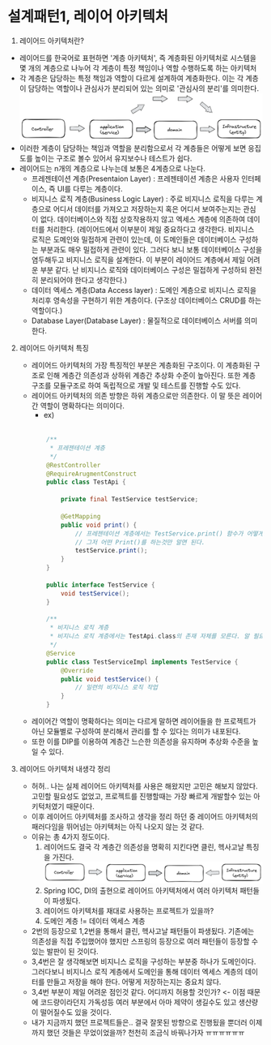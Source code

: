 # 설계패턴1, 레이어 아키텍처

1. 레이어드 아키텍처란?
- 레이어드를 한국어로 표현하면 '계층 아키텍처', 즉 계층화된 아키텍처로 시스템을 몇 개의 계층으로 나누어 각 계층이 특정 책임이나 역할 수행하도록 하는 아키텍처
- 각 계층은 담당하는 특정 책임과 역할이 다르게 설계하여 계층화한다. 이는 각 계층이 담당하는 역할이나 관심사가 분리되어 있는 의미로 '관심사의 분리'를 의미한다.
    ![ex_screenshot](./image/LayeredArchitecture.png)
- 이러한 계층이 담당하는 책임과 역할을 분리함으로서 각 계층들은 어떻게 보면 응집도를 높이는 구조로 볼수 있어서 유지보수나 테스트가 쉽다.
- 레이어드는 n개의 계층으로 나누는데 보통은 4계층으로 나눈다.
    - 프레젠테이션 계층(Presentaion Layer) : 프레젠테이션 계층은 사용자 인터페이스, 즉 UI를 다루는 계층이다. 
    - 비지니스 로직 계층(Business Logic Layer) :  주로 비지니스 로직을 다루는 계층으로 어디서 데이터를 가져오고 저장하는지 혹은 어디서 보여주는지는 관심이 없다. 데이터베이스와 직접 상호작용하지 않고 엑세스 계층에 의존하여 데이터를 처리한다.
        (레이어드에서 이부분이 제일 중요하다고 생각한다. 비지니스 로직은 도메인와 밀접하게 관련이 있는데, 이 도메인들은 데이터베이스 구성하는 부분과도 매우 밀접하게 관련이 있다. 그러다 보니 보통 데이터베이스 구성을 염두해두고 비지니스 로직을 설계한다.
        이 부분이 레이어드 계층에서 제일 어려운 부분 같다. 난 비지니스 로직와 데이터베이스 구성은 밀접하게 구성하되 완전히 분리되어야 한다고 생각한다.)
    - 데이터 엑세스 계층(Data Access layer) : 도메인 계층으로 비지니스 로직을 처리후 영속성을 구현하기 위한 계층이다. (구조상 데이터베이스 CRUD를 하는 역할이다.)
    - Database Layer(Database Layer) : 물질적으로 데이터베이스 서버를 의미한다.
    
2. 레이어드 아키텍처 특징
    - 레이어드 아키텍처의 가장 특징적인 부분은 계층화된 구조이다. 이 계층화된 구조로 인해 계층간 의존성과 상하위 계층간 추상화 수준이 높아진다. 또한 계층 구조를 모듈구조로 하여 독립적으로 개발 및 테스트를 진행할 수도 있다.
    - 레이어드 아키텍처의 의존 방향은 하위 계층으로만 의존한다. 이 말 뜻은 레이어간 역할이 명확하다는 의미이다. 
        - ex)
        ~~~ java
        
            /**
             * 프레젠테이션 계층
             */
            @RestController
            @RequireArugmentConstruct
            public class TestApi {

                private final TestService testService;

                @GetMapping
                public void print() {
                    // 프레젠테이션 계층에서는 TestService.print() 함수가 어떻게 구성했는지는 알필요가 없다.
                    // 그저 어떤 Print()를 하는것만 알면 된다.
                    testService.print();
                }
            }

            public interface TestService {
                void testService();
            }

            /**
             * 비지니스 로직 계층 
             * 비지니스 로직 계층에서는 TestApi.class의 존재 자체를 모른다. 알 필요가 없기 때문에..
             */
            @Service
            public class TestServiceImpl implements TestService {
                @Override
                public void testService() {
                    // 일련의 비지니스 로직 작업
                }
            }
        ~~~
    - 레이어간 역할이 명확하다는 의미는 다르게 말하면 레이어들을 한 프로젝트가 아닌 모듈별로 구성하여 분리해서 관리를 할 수 있다는 의미가 내포된다.
    - 또한 이를 DIP를 이용하여 계층간 느슨한 의존성을 유지하며 추상화 수준을 높일 수 있다.

4. 레이어드 아키텍처 내생각 정리
    - 허허.. 나는 실제 레이어드 아키텍처를 사용은 해왔지만 고민은 해보지 않았다. 고민할 필요성도 없었고, 프로젝트를 진행할때는 가장 빠르게 개발할수 있는 아키턱처였기 때문이다.
    - 이후 레이어드 아키텍처를 조사하고 생각을 정리 하던 중 레이어드 아키텍처의 패러다임을 뛰어넘는 아키텍처는 아직 나오지 않는 것 같다.
    - 이유는 총 4가지 정도이다.
        1. 레이어드도 결국 각 계층간 의존성을 명확히 지킨다면 클린, 헥사고날 특징을 가진다.
        ![ex_screenshot](./image/LayeredArchitecture-2.png)
        2. Spring IOC, DI의 출현으로 레이어드 아키텍처에서 여러 아키텍처 패턴들이 파생됬다.
        3. 레이어드 아키텍처를 재대로 사용하는 프로젝트가 있을까?
        4. 도메인 계층 != 데이터 엑세스 계층
    - 2번의 등장으로 1,2번을 통해서 클린, 헥사고날 패턴들이 파생됬다. 기존에는 의존성을 직접 주입했어야 했지만 스프링의 등장으로 여러 패턴들이 등장할 수 있는 발판이 된 것이다.
    - 3,4번은 잘 생각해보면 비지니스 로직을 구성하는 부분중 하나가 도메인이다. 그러다보니 비지니스 로직 계층에서 도메인을 통해 데이터 엑세스 계층의 데이터를 만들고 저장을 해야 한다. 어떻게 저장하는지는 중요치 않다.
    - 3,4번 부분이 제일 어려운 점인것 같다. 어디까지 허용할 것인가? <- 이점 때문에 코드량이라던지 가독성등 여러 부분에서 아마 제약이 생길수도 있고 생산량이 떨어질수도 있을 것이다.
    - 내가 지금까지 했던 프로젝트들은.. 결국 잘못된 방향으로 진행됬을 뿐더러 이제까지 했던 것들은 무었이었을까? 천천히 조금식 바꿔나가자 ㅠㅠㅠㅠㅠㅠ